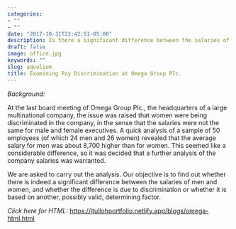 ```yaml
---
categories:
- ""
- ""
date: "2017-10-31T22:42:51-05:00"
description: Is there a significant difference between the salaries of men and women at Omega Group?
draft: false
image: office.jpg
keywords: ""
slug: aqualium
title: Examining Pay Discrimination at Omega Group Plc.
---
```


*Background:*

At the last board meeting of Omega Group Plc., the headquarters of a large multinational company, the issue was raised that women were being discriminated in the company, in the sense that the salaries were not the same for male and female executives. A quick analysis of a sample of 50 employees (of which 24 men and 26 women) revealed that the average salary for men was about 8,700 higher than for women. This seemed like a considerable difference, so it was decided that a further analysis of the company salaries was warranted. 

We are asked to carry out the analysis. Our objective is to find out whether there is indeed a significant difference between the salaries of men and women, and whether the difference is due to discrimination or whether it is based on another, possibly valid, determining factor. 

*Click here for HTML:* <https://jtullohportfolio.netlify.app/blogs/omega-html.html>

